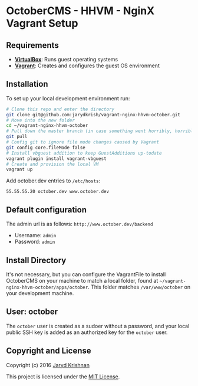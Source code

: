 # OctoberCMS - HHVM - NginX Vagrant Setup

## Requirements

- **[VirtualBox](https://www.virtualbox.org)**: Runs guest operating systems
- **[Vagrant](https://www.vagrantup.com)**: Creates and configures the guest OS environment

## Installation

To set up your local development environment run:

```bash
# Clone this repo and enter the directory
git clone git@github.com:jarydkrish/vagrant-nginx-hhvm-october.git
# Move into the new folder
cd ~/vagrant-nginx-hhvm-october
# Pull down the master branch (in case something went horribly, horribly wrong)
git pull
# Config git to ignore file mode changes caused by Vagrant
git config core.fileMode false
# Install vbguest addition to keep GuestAdditions up-todate
vagrant plugin install vagrant-vbguest
# Create and provision the local VM
vagrant up
```

Add october.dev entries to `/etc/hosts`:

```
55.55.55.20 october.dev www.october.dev
```

## Default configuration
The admin url is as follows: `http://www.october.dev/backend`
- Username: `admin`
- Password: `admin`

## Install Directory

It's not necessary, but you can configure the VagrantFile to install OctoberCMS on your machine to match a
local folder, found at `~/vagrant-nginx-hhvm-october/apps/october`. This folder matches `/var/www/october`
on your development machine.

## User: october

The `october` user is created as a sudoer without a password, and your local
public SSH key is added as an authorized key for the `october` user.

## Copyright and License
Copyright (c) 2016 [Jaryd Krishnan](https://github.com/jarydkrish)

This project is licensed under the [MIT License](LICENSE.md).
